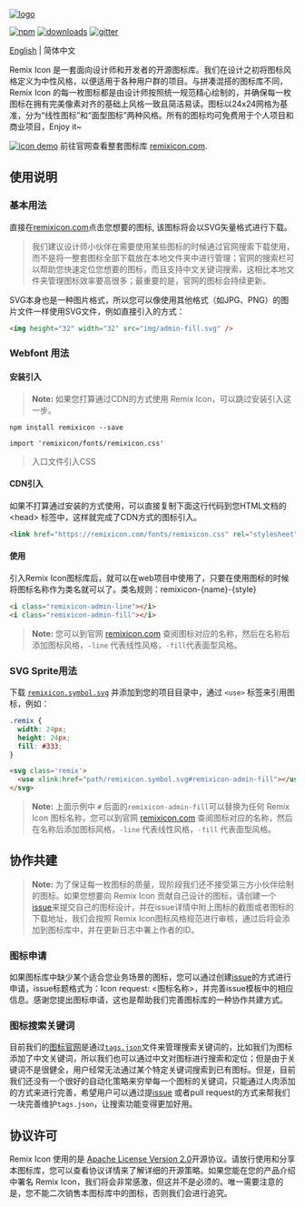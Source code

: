 [![logo](http://cdn.remixicon.com/logo-github.svg)](https://remixicon.com)

[![npm](https://img.shields.io/npm/v/remixicon.svg?labelColor=4A4A4A&color=006AFF&style=flat-square)](https://www.npmjs.com/package/remixicon)
[![downloads](https://img.shields.io/npm/dt/remixicon.svg?labelColor=4A4A4A&color=23AF5F&style=flat-square)](https://www.npmjs.com/package/remixicon)
[![gitter](https://img.shields.io/gitter/room/:user/:repo.svg?labelColor=4A4A4A&color=d73666&style=flat-square)](https://gitter.im/remixicon/community)

[English](./README.md) | 简体中文

Remix Icon 是一套面向设计师和开发者的开源图标库。我们在设计之初将图标风格定义为中性风格，以便适用于各种用户群的项目。与拼凑混搭的图标库不同，Remix Icon 的每一枚图标都是由设计师按照统一规范精心绘制的，并确保每一枚图标在拥有完美像素对齐的基础上风格一致且简洁易读。图标以24x24网格为基准，分为“线性图标”和“面型图标”两种风格。所有的图标均可免费用于个人项目和商业项目，Enjoy it~

[![icon demo](http://cdn.remixicon.com/preview.svg)](https://remixicon.com)
前往官网查看整套图标库 [remixicon.com](https://remixicon.com).

## 使用说明

### 基本用法
直接在[remixicon.com](https://remixicon.com)点击您想要的图标, 该图标将会以SVG矢量格式进行下载。

> 我们建议设计师小伙伴在需要使用某些图标的时候通过官网搜索下载使用，而不是将一整套图标全部下载放在本地文件夹中进行管理；官网的搜索栏可以帮助您快速定位您想要的图标，而且支持中文关键词搜索，这相比本地文件夹管理图标效率要高很多；最重要的是，官网的图标会持续更新。

SVG本身也是一种图片格式，所以您可以像使用其他格式（如JPG、PNG）的图片文件一样使用SVG文件，例如直接引入的方式：

```html
<img height="32" width="32" src="img/admin-fill.svg" />
```

### Webfont 用法

#### 安装引入
> **Note:** 如果您打算通过CDN的方式使用 Remix Icon，可以跳过安装引入这一步。

```
npm install remixicon --save
```

```
import 'remixicon/fonts/remixicon.css'
```
> 入口文件引入CSS

#### CDN引入
如果不打算通过安装的方式使用，可以直接复制下面这行代码到您HTML文档的 &lt;head&gt; 标签中，这样就完成了CDN方式的图标引入。

```html
<link href="https://remixicon.com/fonts/remixicon.css" rel="stylesheet">
```

#### 使用
引入Remix Icon图标库后，就可以在web项目中使用了，只要在使用图标的时候将图标名称作为类名就可以了。类名规则：remixicon-{name}-{style}

```html
<i class="remixicon-admin-line"></i>
<i class="remixicon-admin-fill"></i>
```

> **Note:** 您可以到官网 [remixicon.com](https://remixicon.com) 查阅图标对应的名称，然后在名称后添加图标风格，`-line` 代表线性风格，`-fill`代表面型风格。

### SVG Sprite用法
下载 [`remixicon.symbol.svg`](http://remixicon.com/fonts/remixicon.symbol.svg) 并添加到您的项目目录中，通过 `<use>` 标签来引用图标，例如：

```css
.remix {
  width: 24px;
  height: 24px;
  fill: #333;
}
```

```html
<svg class='remix'>
  <use xlink:href="path/remixicon.symbol.svg#remixicon-admin-fill"></use>
</svg>
```

> **Note:** 上面示例中 `#` 后面的`remixicon-admin-fill`可以替换为任何 Remix Icon 图标名称，您可以到官网 [remixicon.com](https://remixicon.com) 查阅图标对应的名称，然后在名称后添加图标风格，`-line` 代表线性风格，`-fill` 代表面型风格。

## 协作共建
> **Note:** 为了保证每一枚图标的质量，现阶段我们还不接受第三方小伙伴绘制的图标。如果您想要向 Remix Icon 贡献自己设计的图标，请创建一个[issue](https://github.com/Remix-Design/remixicon/issues)来提交自己的图标设计，并在issue详情中附上图标的截图或者图标的下载地址，我们会按照 Remix Icon图标风格规范进行审核，通过后将会添加到图标库中，并在更新日志中署上作者的ID。

### 图标申请
如果图标库中缺少某个适合您业务场景的图标，您可以通过创建[issue](https://github.com/Remix-Design/remixicon/issues)的方式进行申请，issue标题格式为：Icon request: <图标名称>，并完善issue模板中的相应信息。感谢您提出图标申请，这也是帮助我们完善图标库的一种协作共建方式。

### 图标搜索关键词
目前我们的[图标官网](https://remixicon.com)是通过[`tags.json`](https://github.com/Remix-Design/remixicon/blob/master/tags.json)文件来管理搜索关键词的，比如我们为图标添加了中文关键词，所以我们也可以通过中文对图标进行搜索和定位；但是由于关键词不是很健全，用户经常无法通过某个特定关键词搜索到已有图标。但是，目前我们还没有一个很好的自动化策略来穷举每一个图标的关键词，只能通过人肉添加的方式来进行完善，希望用户可以通过提[issue](https://github.com/Remix-Design/remixicon/issues) 或者pull request的方式来帮我们一块完善维护`tags.json`，让搜索功能变得更加好用。

## 协议许可
Remix Icon 使用的是 [Apache License Version 2.0](https://github.com/Remix-Design/remixicon/blob/master/License)开源协议。请放行使用和分享本图标库，您可以查看协议详情来了解详细的开源策略。如果您能在您的产品介绍中署名 Remix Icon，我们将会非常感激，但这并不是必须的。唯一需要注意的是，您不能二次销售本图标库中的图标，否则我们会进行追究。

